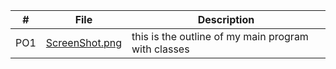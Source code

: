 |   #   | File                             | Description                                                    |
| :---: | -------------------------------- | -------------------------------------------------------------- |
|   PO1   | [ScreenShot.png](Screenshot.png)| this is the outline of my main program with classes |
